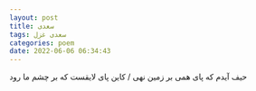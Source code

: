 ```yaml
---
layout: post
title: سعدی
tags: سعدی غزل
categories: poem
date: 2022-06-06 06:34:43
---
```


حیف آیدم که پای همی بر زمین نهی / کاین پای لایقست که بر چشم ما رود
